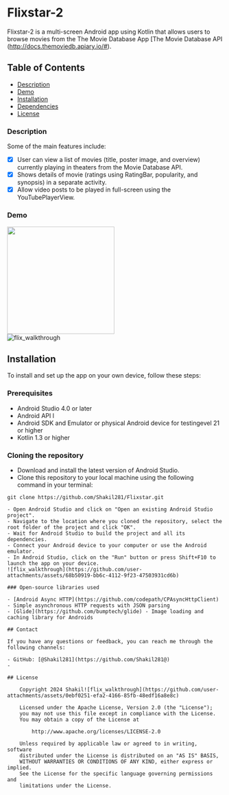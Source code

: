 # Flixstar-2
Flixstar-2 is a multi-screen Android app using Kotlin that allows users to browse movies from the The Movie Database App [The Movie Database API (http://docs.themoviedb.apiary.io/#).

## Table of Contents
- [Description](#description)
- [Demo](#demo)
- [Installation](#installation)
- [Dependencies](#dependencies)
- [License](#license)

### Description
Some of the main features include:
- [X] User can view a list of movies (title, poster image, and overview) currently playing in theaters from the Movie Database API.
- [X] Shows details of movie (ratings using RatingBar, popularity, and synopsis) in a separate activity.
- [X] Allow video posts to be played in full-screen using the YouTubePlayerView.

### Demo
<img src="https://github.com/Shakil281@/Flix-Kotlin/blob/master/flix_walkthrough.gif" width=250><br>
![flix_walkthrough](https://github.com/user-attachments/assets/24640199-ffeb-4321-9a96-7d9c10bece37)


## Installation

To install and set up the app on your own device, follow these steps:

### Prerequisites
- Android Studio 4.0 or later
- Android API l
- Android SDK and Emulator or physical Android device for testingevel 21 or higher
- Kotlin 1.3 or higher

### Cloning the repository

- Download and install the latest version of Android Studio.
- Clone this repository to your local machine using the following command in your terminal:
```
git clone https://github.com/Shakil281/Flixstar.git

- Open Android Studio and click on "Open an existing Android Studio project".
- Navigate to the location where you cloned the repository, select the root folder of the project and click "OK".
- Wait for Android Studio to build the project and all its dependencies.
- Connect your Android device to your computer or use the Android emulator.
- In Android Studio, click on the "Run" button or press Shift+F10 to launch the app on your device.
![flix_walkthrough](https://github.com/user-attachments/assets/68b50919-bb6c-4112-9f23-47503931cd6b)

### Open-source libraries used

- [Android Async HTTP](https://github.com/codepath/CPAsyncHttpClient) - Simple asynchronous HTTP requests with JSON parsing
- [Glide](https://github.com/bumptech/glide) - Image loading and caching library for Androids

## Contact

If you have any questions or feedback, you can reach me through the following channels:

- GitHub: [@Shakil281](https://github.com/Shakil281@)
-

## License

    Copyright 2024 Shakil![flix_walkthrough](https://github.com/user-attachments/assets/0ebf0251-efa2-4166-85fb-48edf16a8e8c)

    Licensed under the Apache License, Version 2.0 (the "License");
    you may not use this file except in compliance with the License.
    You may obtain a copy of the License at

        http://www.apache.org/licenses/LICENSE-2.0

    Unless required by applicable law or agreed to in writing, software
    distributed under the License is distributed on an "AS IS" BASIS,
    WITHOUT WARRANTIES OR CONDITIONS OF ANY KIND, either express or implied.
    See the License for the specific language governing permissions and
    limitations under the License.
